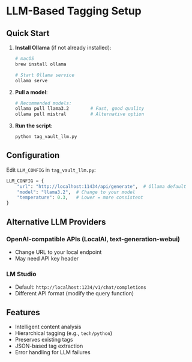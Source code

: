 # LLM-Based Tagging Setup

## Quick Start

1. **Install Ollama** (if not already installed):
   ```bash
   # macOS
   brew install ollama
   
   # Start Ollama service
   ollama serve
   ```

2. **Pull a model**:
   ```bash
   # Recommended models:
   ollama pull llama3.2        # Fast, good quality
   ollama pull mistral         # Alternative option
   ```

3. **Run the script**:
   ```bash
   python tag_vault_llm.py
   ```

## Configuration

Edit `LLM_CONFIG` in `tag_vault_llm.py`:

```python
LLM_CONFIG = {
    "url": "http://localhost:11434/api/generate",  # Ollama default
    "model": "llama3.2",  # Change to your model
    "temperature": 0.3,   # Lower = more consistent
}
```

## Alternative LLM Providers

### OpenAI-compatible APIs (LocalAI, text-generation-webui)
- Change URL to your local endpoint
- May need API key header

### LM Studio
- Default: `http://localhost:1234/v1/chat/completions`
- Different API format (modify the query function)

## Features

- Intelligent content analysis
- Hierarchical tagging (e.g., `tech/python`)
- Preserves existing tags
- JSON-based tag extraction
- Error handling for LLM failures